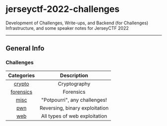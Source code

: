 # jerseyctf-2022-challenges

 Development of Challenges, Write-ups, and Backend (for Challenges) Infrastructure, and some speaker notes for JerseyCTF 2022

---
## General Info

### Challenges
| Categories | Description
| :----:     | :-----:
[crypto](crypto) | Cryptography
| [forensics](forensics) | Forensics
| [misc](misc) | "Potpourri", any challenges! 
| [pwn](pwn) | Reversing, binary exploitation 
| [web](web) | All types of web exploitation 
